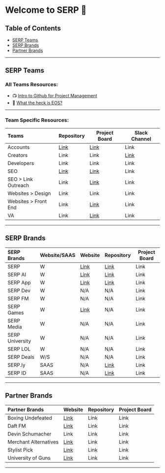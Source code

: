 # Welcome to SERP 🙌

## Table of Contents
- [SERP Teams](#serp-team)
- [SERP Brands](#serp-brands)
- [Partner Brands](#partner-brands)


***

## SERP Teams

### All Teams Resources:

- 📺 [Intro to Github for Project Management](https://youtu.be/Dr9LlJBth_c)
- 📕 [What the heck is EOS?
](https://drive.google.com/file/d/1pJgDFLfal86mItDc0fo5cEMe8f4Hi5HD/view?usp=sharing)

***

### Team Specific Resources:

| Teams            | Repository       | Project Board       | Slack Channel       |
| :---------------- | ---------------- | ------------------- | ------------------- |
| Accounts         | [Link](https://github.com/serpcompany/team-accounts/tree/main) | [Link](https://github.com/orgs/serpcompany/projects/121/views/1) | Link |
| Creators         | Link | Link | [Link](slack://channel?team=T123456&id=C123456) |
| Developers       | Link | Link | Link | 
| SEO              | [Link](https://github.com/serpcompany/team-seo) | [Link](https://github.com/orgs/serpcompany/projects/102) | Link |
| SEO > Link Outreach | Link | [Link](https://github.com/orgs/serpcompany/projects/100/views/1) | Link |
| Websites > Design         | Link | Link | Link |
| Websites > Front End         | Link | [Link](https://github.com/orgs/serpcompany/projects/120/views/1) | Link |
| VA               | Link | [Link](https://github.com/orgs/serpcompany/projects/85) | Link |


***

## SERP Brands

| SERP Brands          | Website/SAAS | Website       | Repository       | Project Board |
| :-------------- | ---- | ------------- | ---------------- | ------------- |
| SERP           | W | [Link](https://serp.co/) | [Link](https://github.com/serpcompany/serp.co) | Link |
| SERP AI        | W | [Link](https://serp.ai/) | [Link](https://github.com/serpcompany/serp.ai) | Link |
| SERP App       | W | [Link](https://serp.app/) | [Link](https://github.com/serpcompany/serp-app) | Link |
| SERP Dev       | W | N/A | N/A | Link |
| SERP FM       | W | N/A | N/A | Link |
| SERP Games     | W | [Link](https://serp.games/) | N/A | Link |
| SERP Media     | W | N/A | N/A | Link |
| SERP University| W | N/A | N/A | Link |
| SERP LOL | W | N/A | N/A | Link |
| SERP Deals| W/S | N/A | N/A | Link |
| SERP.ly        | SAAS | N/A | [Link](https://github.com/serpcompany/serp.ly) | Link |
| SERP ID       | SAAS | N/A | [Link](https://github.com/serpcompany/serp.bio) | Link |


***

## Partner Brands

| Partner Brands          | Website                                | Repository | Project Board |
| :----------------------- | -------------------------------------- | -----------| ------------- |
| Boxing Undefeated       | [Link](http://boxingundefeated.com/)   | Link       | Link          |
| Daft FM                 | [Link](https://daft.fm/)               | Link       | Link          |
| Devin Schumacher | Link | Link | Link |
| Merchant Alternatives   | [Link](https://merchantalternatives.com/) | Link | Link |
| Stylist Pick            | [Link](https://stylistpick.com/)       | Link       | Link          |
| University of Guns      | [Link](https://universityofguns.com/)  | Link       | Link          |


***
  



